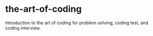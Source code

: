 # the-art-of-coding
Introduction to the art of coding for problem solving, coding test, and coding interview.
